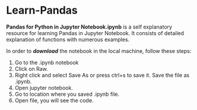 # Learn-Pandas
**Pandas for Python in Jupyter Notebook.ipynb** is a self explanatory resource for learning Pandas in Jupyter Notebook. It consists of detailed explanation of functions with numerous examples. 

In order to ***download*** the notebook in the local machine, follow these steps:

1. Go to the .ipynb notebook
2. Click on Raw.
3. Right click and select Save As or press ctrl+s to save it. Save the file as .ipynb.
4. Open jupyter notebook.
5. Go to location where you saved .ipynb file.
6. Open file, you will see the code.
